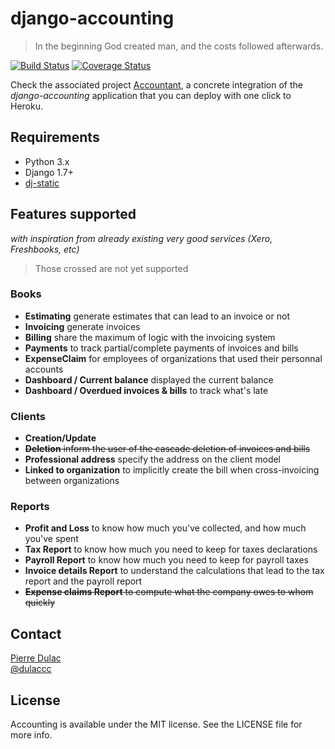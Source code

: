 # django-accounting

> In the beginning God created man, and the costs followed afterwards.

[![Build Status](https://travis-ci.org/dulaccc/django-accounting.svg)](https://travis-ci.org/dulaccc/django-accounting)
[![Coverage Status](https://coveralls.io/repos/dulaccc/django-accounting/badge.svg)](https://coveralls.io/r/dulaccc/django-accounting)

Check the associated project [Accountant](https://github.com/dulaccc/Accountant), a concrete integration of the *django-accounting* application that you can deploy with one click to Heroku.


## Requirements

- Python 3.x
- Django 1.7+
- [dj-static](https://github.com/kennethreitz/dj-static)


## Features supported

*with inspiration from already existing very good services (Xero, Freshbooks, etc)*

> Those crossed are not yet supported

### Books
- **Estimating** generate estimates that can lead to an invoice or not
- **Invoicing** generate invoices
- **Billing** share the maximum of logic with the invoicing system
- **Payments** to track partial/complete payments of invoices and bills
- **ExpenseClaim** for employees of organizations that used their personnal accounts
- **Dashboard / Current balance** displayed the current balance
- **Dashboard / Overdued invoices & bills** to track what's late

### Clients

- **Creation/Update**
- ~~**Deletion** inform the user of the cascade deletion of invoices and bills~~
- **Professional address** specify the address on the client model
- **Linked to organization** to implicitly create the bill when cross-invoicing between organizations

### Reports
- **Profit and Loss** to know how much you've collected, and how much you've spent
- **Tax Report** to know how much you need to keep for taxes declarations
- **Payroll Report** to know how much you need to keep for payroll taxes
- **Invoice details Report** to understand the calculations that lead to the tax report and the payroll report
- ~~**Expense claims Report** to compute what the company owes to whom quickly~~


## Contact

[Pierre Dulac](http://github.com/dulaccc)  
[@dulaccc](https://twitter.com/dulaccc)


## License
Accounting is available under the MIT license. See the LICENSE file for more info.
